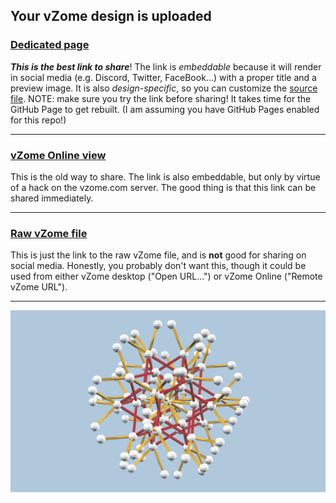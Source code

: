 ## Your vZome design is uploaded

### [Dedicated page][page]

***This is the best link to share***!  The link is *embeddable* because it will render in social media (e.g. Discord, Twitter, FaceBook...) with a proper title and a preview image.  It is also *design-specific*, so you can customize the [source file][source].  NOTE: make sure you try the link before sharing!  It takes time
for the GitHub Page to get rebuilt.  (I am assuming you have GitHub Pages enabled for this repo!)

---
### [vZome Online view][embed]

This is the old way to share.  The link is also embeddable, but only by virtue of a hack on the vzome.com server.  The good thing is that this link
can be shared immediately.

---

### [Raw vZome file][raw]

This is just the link to the raw vZome file, and is **not** good for
sharing on social media.
Honestly, you probably don't want this, though it could be used from either
vZome desktop ("Open URL...") or vZome Online ("Remote vZome URL").

---

![Image](<testPngUpload.png>)


[page]: <https://vorth.github.io/vzome-sharing/2021/10/31/16-30-13-testPngUpload/>
[source]: <https://github.com/vorth/vzome-sharing/main/2021/10/31/16-30-13-testPngUpload/index.md>
[embed]: <https://vzome.com/app/embed.py?url=https://raw.githubusercontent.com/vorth/vzome-sharing/main/2021/10/31/16-30-13-testPngUpload/testPngUpload.vZome>
[raw]: <https://raw.githubusercontent.com/vorth/vzome-sharing/main/2021/10/31/16-30-13-testPngUpload/testPngUpload.vZome>
